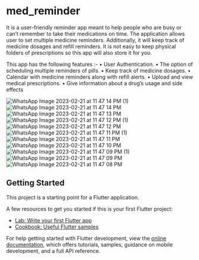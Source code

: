 # med_reminder

It is a user-friendly reminder app meant to help people who are busy or can’t remember to take their 
medications on time.
The application allows user to set multiple medicine reminders. Additionally, it will keep track of medicine 
dosages and refill reminders. It is not easy to keep physical folders of prescriptions so this app will also store it for you. 

This app has the following features :-
• User Authentication.
• The option of scheduling multiple reminders of pills.
• Keep track of medicine dosages.
• Calendar with medicine reminders along with refill alerts.
• Upload and view medical prescriptions.
• Give information about a drug’s usage and side effects

![WhatsApp Image 2023-02-21 at 11 47 14 PM (1)](https://user-images.githubusercontent.com/66789254/220427847-08a09f87-fb30-4817-b739-73410bda5c2a.jpeg)
![WhatsApp Image 2023-02-21 at 11 47 14 PM](https://user-images.githubusercontent.com/66789254/220427873-5ddfab8f-eb2d-4612-a34e-dd1cc71e6c17.jpeg)
![WhatsApp Image 2023-02-21 at 11 47 13 PM](https://user-images.githubusercontent.com/66789254/220427899-4b407bdd-cf48-495f-8cbc-dbeebbdacc56.jpeg)
![WhatsApp Image 2023-02-21 at 11 47 12 PM (1)](https://user-images.githubusercontent.com/66789254/220427936-56c1d7e4-03c4-4de5-b99b-1977d81fe1a1.jpeg)
![WhatsApp Image 2023-02-21 at 11 47 12 PM](https://user-images.githubusercontent.com/66789254/220427968-4b88e094-ea85-484c-baab-ef7e5e25a16d.jpeg)
![WhatsApp Image 2023-02-21 at 11 47 11 PM (1)](https://user-images.githubusercontent.com/66789254/220427998-82e3dfa8-d836-4978-9f60-c72746e2702b.jpeg)
![WhatsApp Image 2023-02-21 at 11 47 11 PM](https://user-images.githubusercontent.com/66789254/220428032-72ce44aa-76dd-4bd7-a807-de8b3f5f2b7a.jpeg)
![WhatsApp Image 2023-02-21 at 11 47 10 PM](https://user-images.githubusercontent.com/66789254/220428057-5ae1cd0c-cef1-416f-9b7d-5b27b16e81c3.jpeg)
![WhatsApp Image 2023-02-21 at 11 47 09 PM (1)](https://user-images.githubusercontent.com/66789254/220428073-ac8168fa-0719-42dd-b280-aac75533915d.jpeg)
![WhatsApp Image 2023-02-21 at 11 47 09 PM](https://user-images.githubusercontent.com/66789254/220428101-adaced09-95c4-4f51-ac10-b010e7a10f66.jpeg)
![WhatsApp Image 2023-02-21 at 11 47 08 PM](https://user-images.githubusercontent.com/66789254/220428120-6c0cb7d3-7e5d-4815-b4ae-73a7e2c64783.jpeg)





## Getting Started

This project is a starting point for a Flutter application.

A few resources to get you started if this is your first Flutter project:

- [Lab: Write your first Flutter app](https://docs.flutter.dev/get-started/codelab)
- [Cookbook: Useful Flutter samples](https://docs.flutter.dev/cookbook)

For help getting started with Flutter development, view the
[online documentation](https://docs.flutter.dev/), which offers tutorials,
samples, guidance on mobile development, and a full API reference.
